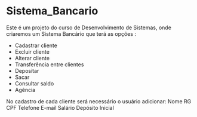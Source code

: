 # Sistema_Bancario
Este é um projeto do curso de Desenvolvimento de Sistemas, onde criaremos um Sistema Bancário que terá as opções :

- Cadastrar cliente
- Excluir cliente
- Alterar cliente
- Transferência entre clientes
- Depositar
- Sacar
- Consultar saldo
- Agência


No cadastro de cada cliente será necessário o usuário adicionar:
Nome
RG
CPF
Telefone
E-mail
Salário
Depósito Inicial
